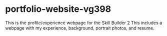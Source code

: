 # portfolio-website-vg398
This is the profile/experience webpage for the Skill Builder 2
This includes a webpage with my experience, background, portrait photos, and resume.
